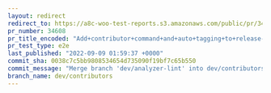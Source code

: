 ```yaml
---
layout: redirect
redirect_to: https://a8c-woo-test-reports.s3.amazonaws.com/public/pr/34608/e2e/index.html
pr_number: 34608
pr_title_encoded: "Add+contributor+command+and+auto+tagging+to+release-post-generator"
pr_test_type: e2e
last_published: "2022-09-09 01:59:37 +0000"
commit_sha: 0038c7c5bb9808534654d735090f19bf7c65b550
commit_message: "Merge branch 'dev/analyzer-lint' into dev/contributors"
branch_name: dev/contributors
---
```

